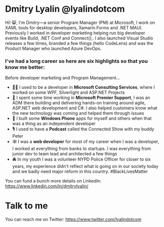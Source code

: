 # Dmitry Lyalin @lyalindotcom
Hi! 😸, I'm Dmitry—a senior Program Manager (PM) at Microsoft, I work on XAML tools for desktop developers, Xamarin.Forms and .NET MAUI. Previously I worked in developer marketing helping run big developer events like Build, .NET Conf and Connect();. I also launched Visual Studio releases a few times, branded a few things (hello CodeLens) and was the Product Manager who launched Azure DevOps.

### I've had a long career so here are six highlights so that you know me better:

Before developer marketing and Program Management...

* 👨‍💻 I used to be a developer in **Microsoft Consulting Services**, where I worked on some WPF, Silverlight and ASP.NET Projects
* 🤝 I spent some time working in **Microsoft Premier Support**, I was an ADM there building and delivering hands-on training around agile, ASP.NET web development and C#. I also helped customers know what the new technology was coming and helped them through issues
* 📱 I built some **Windows Phone** apps for myself and others when that was a thing as an independent developer
* 🎙 I used to have a **Podcast** called the Connected Show with my buddy Peter
* 🕸 I was a **web developer** for most of my career when I was a developer, I worked at everything from banks to startups. I was everything from junior dev to team lead and architected a few things
* 🚔 In my youth I was a volunteer NYPD Police Officer for closer to six years, my experience didn't reflect what is going on in our society today and we badly need major reform in this country. #BlackLivesMatter

You can fund a bunch more details on LinkedIn: https://www.linkedin.com/in/dmitrylyalin/

# Talk to me
You can reach me on Twitter: https://www.twitter.com/lyalindotcom